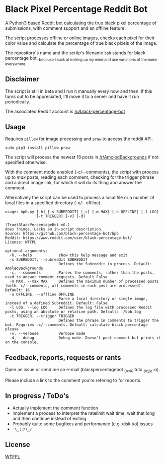 # Black Pixel Percentage Reddit Bot

A Python3 based Reddit bot calculating the true black pixel percentage of submissions, with comment support and an offline feature.

The script processes offline or online images, checks each pixel for their color value and calculate the percentage of true black pixels of the image.

The repository's name and the scritp's filename `bpb` stands for black percentage bot, <sub>because I suck at making up my mind and use variations of the name everywhere.</sub>

## Disclaimer

The script is still in beta and I run it manually every now and then.
If this turns out to be appreciated, I'll move it to a server and have it run periodically.

The associated Reddit account is [/u/black-percentage-bot](https://www.reddit.com/user/black-percentage-bot/)

## Usage

Requires `pillow` for image processing and `praw` to access the reddit API.

	sudo pip3 install pillow praw

The script will process the newest 16 posts in [/r/AmoledBackgrounds](https://www.reddit.com/r/Amoledbackgrounds/) if not specified otherwise.

With the comment mode enabled (-c/--comments), the script with process up to _max_ posts, reading each comment, checking for the trigger phrase and a direct image link, for which it will do its thing and answer the comment.

Alternatively the script can be used to process a local file or a number of local files in a specified directory (-o/--offline).

	usage: bpb.py [-h] [-s SUBREDDIT] [-c] [-m MAX] [-o OFFLINE] [-l LOG]
	              [-t TRIGGER] [-v] [-d]

	(True)BlackPercentageBot v0.1
	does things. Lacks an in-script description.
	Source: https://github.com/black-percentage-bot/bpb
	Reddit: https://www.reddit.com/user/black-percentage-bot/
	License: WTFPL

	optional arguments:
	  -h, --help            show this help message and exit
	  -s SUBREDDIT, --subreddit SUBREDDIT
	                        Defines the Subreddit to process. Default: AmoledBackgrounds
	  -c, --comments        Parses the comments, rather than the posts, used to answer comment requests. Default False
	  -m MAX, --max MAX     Defines the maximum number of processed posts (with -c/--comments, all comments in each post are processed). Default: 16
	  -o OFFLINE, --offline OFFLINE
	                        Parse a local directory or single image, instead of a defined Subreddit. Default: False
	  -l LOG, --log LOG     Defines the log file with processed Reddit posts, using an absolute or relative path. Default: ./bpb.log
	  -t TRIGGER, --trigger TRIGGER
	                        Defines the phrase in comments to trigger the bot. Requries -c/--comments. Default: calculate black percentage please
	  -v, --verbose         Verbose mode
	  -d, --debug           Debug mode. Doesn't post comment but prints it on the console.



## Feedback, reports, requests or rants

Open an issue or send me an e-mail (blackpercentagebot <sub>_0x40_</sub> tuta <sub>_0x2e_</sub> io).

Please include a link to the comment you're refering to for reports.

## In progress / ToDo's

 - Actually implement the comment function
 - Implement a process to interpret the ratelimit wait time, wait that long and then continue instead of exiting
 - Probably quite some bugfixes and performance (e.g. disk i/o) issues
 - `¯\_(ツ)_/¯`

## License

[WTFPL](LICENSE-WTFPL)